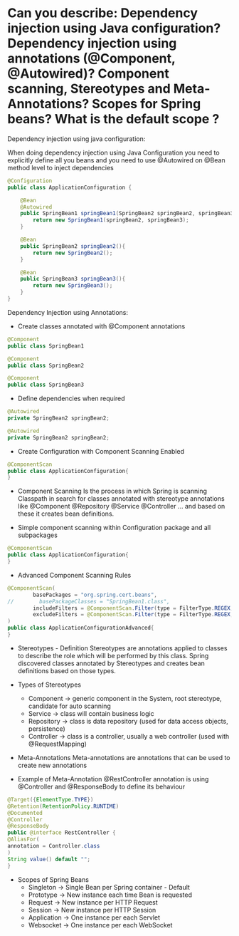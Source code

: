 # Can you describe: Dependency injection using Java configuration? Dependency injection using annotations (@Component, @Autowired)? Component scanning, Stereotypes and Meta-Annotations? Scopes for Spring beans? What is the default scope ?  

Dependency injection using java configuration:

When doing dependency injection using Java Configuration you need to explicitly define all you beans and you need to use 
@Autowired on @Bean method level to inject dependencies

```java
@Configuration
public class ApplicationConfiguration {

    @Bean
    @Autowired
    public SpringBean1 springBean1(SpringBean2 springBean2, springBean3 springBean3){
        return new SpringBean1(springBean2, springBean3);
    }

    @Bean
    public SpringBean2 springBean2(){
        return new SpringBean2();
    }

    @Bean
    public SpringBean3 springBean3(){
        return new SpringBean3();
    }
}
```

Dependency Injection using Annotations:

- Create classes annotated with @Component annotations
```java
@Component
public class SpringBean1

@Component
public class SpringBean2

@Component
public class SpringBean3
```

- Define dependencies when required
```java
@Autowired
private SpringBean2 springBean2;

@Autowired
private SpringBean2 springBean2;
```

- Create Configuration with Component Scanning Enabled

```java
@ComponentScan
public class ApplicationConfiguration{
}
```

- Component Scanning
Is the process in which Spring is scanning Classpath in search for classes annotated with stereotype annotations like 
  @Component @Repository @Service @Controller ... and based on these it creates bean definitions.
  

- Simple component scanning within Configuration package and all subpackages

```java
@ComponentScan
public class ApplicationConfiguration{
}
```

- Advanced Component Scanning Rules
```java
@ComponentScan( 
        basePackages = "org.spring.cert.beans",
//        basePackageClasses = "SpringBean1.class",
        includeFilters = @ComponentScan.Filter(type = FilterType.REGEX, pattern=".*Bean.*"),
        excludeFilters = @ComponentScan.Filter(type = FilterType.REGEX, pattern=".*Bean1.*")
)
public class ApplicationConfigurationAdvanced{
}
```

- Stereotypes - Definition
Stereotypes are annotations applied to classes to describe the role which will be performed by this class. 
  Spring discovered classes annotated by Stereotypes and creates bean definitions based on those types.
  

- Types of Stereotypes
    - Component -> generic component in the System, root stereotype, candidate for auto scanning
    - Service -> class will contain business logic
    - Repository -> class is data repository (used for data access objects, persistence)
    - Controller -> class is a controller, usually a web controller (used with @RequestMapping)

    
- Meta-Annotations
Meta-annotations are annotations that can be used to create new annotations 
  

- Example of Meta-Annotation
@RestController annotation is using @Controller and @ResponseBody to define its behaviour
```java
@Target({ElementType.TYPE})
@Retention(RetentionPolicy.RUNTIME)
@Documented
@Controller
@ResponseBody
public @interface RestController {
@AliasFor(
annotation = Controller.class
)
String value() default "";
}
```

- Scopes of Spring Beans
    - Singleton -> Single Bean per Spring container - Default
    - Prototype -> New instance each time Bean is requested
    - Request -> New instance per HTTP Request
    - Session -> New instance per HTTP Session
    - Application -> One instance per each Servlet
    - Websocket -> One instance per each WebSocket